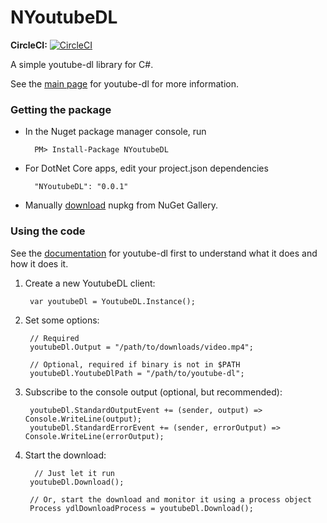 # NYoutubeDL
**CircleCI:** [![CircleCI](https://circleci.com/gh/BrianAllred/NYoutubeDL.svg?style=svg)](https://circleci.com/gh/BrianAllred/NYoutubeDL)

A simple youtube-dl library for C#.

See the [main page](https://rg3.github.io/youtube-dl/) for youtube-dl for more information.

### Getting the package
* In the Nuget package manager console, run

		PM> Install-Package NYoutubeDL

* For DotNet Core apps, edit your project.json dependencies

		"NYoutubeDL": "0.0.1"

* Manually [download](https://www.nuget.org/packages/NYoutubeDL/) nupkg from NuGet Gallery.

### Using the code
See the [documentation](https://github.com/rg3/youtube-dl/blob/master/README.md#readme) for youtube-dl first to understand what it does and how it does it.

1. Create a new YoutubeDL client:

		var youtubeDl = YoutubeDL.Instance();

2. Set some options:

		// Required
		youtubeDl.Output = "/path/to/downloads/video.mp4";

		// Optional, required if binary is not in $PATH
		youtubeDl.YoutubeDlPath = "/path/to/youtube-dl";

3. Subscribe to the console output (optional, but recommended):

		youtubeDl.StandardOutputEvent += (sender, output) => Console.WriteLine(output);
		youtubeDl.StandardErrorEvent += (sender, errorOutput) => Console.WriteLine(errorOutput);

4. Start the download:

		 // Just let it run
		youtubeDl.Download();
		
		// Or, start the download and monitor it using a process object
		Process ydlDownloadProcess = youtubeDl.Download();

